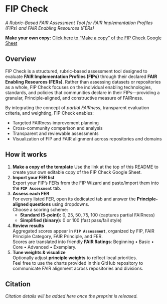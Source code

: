 # FIP Check
_A Rubric-Based FAIR Assessment Tool for FAIR Implementation Profiles (FIPs) and FAIR Enabling Resources (FERs)_

**Make your own copy:** [Click here to “Make a copy” of the FIP Check Google Sheet](https://docs.google.com/spreadsheets/d/12xyAhPFMu0lSx1Cy3E1a-puIgglRIPddxRv4yQUm44A/copy)  



## Overview
FIP Check is a structured, rubric-based assessment tool designed to evaluate **FAIR Implementation Profiles (FIPs)** through their declared **FAIR Enabling Resources (FERs)**.
Rather than assessing datasets or repositories as a whole, FIP Check focuses on the individual enabling technologies, standards, and policies that communities declare in their FIPs—providing a granular, Principle-aligned, and constructive measure of FAIRness.

By integrating the concept of _partial FAIRness_, transparent evaluation criteria, and weighting, FIP Check enables:
- Targeted FAIRness improvement planning
- Cross-community comparison and analysis
- Transparent and reviewable assessments
- Visualization of FIP and FAIR alignment across repositories and domains



## How it works
1. **Make a copy of the template**
   Use the link at the top of this README to create your own editable copy of the FIP Check Google Sheet.
2. **Import your FER list**  
   Export your FIP’s FERs from the FIP Wizard and paste/import them into the **`FIP Assessment`** tab.
3. **Assess each FER**  
   For every listed FER, open its dedicated tab and answer the **Principle-aligned questions** using dropdowns.  
   Choose a scoring scheme:
   - **Standard (5-point):** 0, 25, 50, 75, 100 (captures partial FAIRness)
   - **Simplified (binary):** 0 or 100 (fast pass/fail style)
4. **Review results**  
   Aggregated scores appear in **`FIP Assessment`**, organized by FIP, FAIR Principle Category, FAIR Principle, and FER.  
   Scores are translated into friendly **FAIR Ratings**: Beginning • Basic • Core • Advanced • Exemplary.
5. **Tune weights & visualize**  
   Optionally adjust **principle weights** to reflect local priorities.  
   Feel free to use the charts provided in this GitHub repository to communicate FAIR alignment across repositories and divisions.



## Citation
*Citation details will be added here once the preprint is released.*
